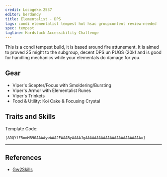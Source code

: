 ```yaml
---
credit: Locogeke.2537
editor: berdandy
title: Elementalist - DPS
tags: condi elementalist tempest hot hsac groupcontent review-needed
spec: tempest
tagline: Hardstuck Accessibility Challenge
---
```


This is a condi tempest build, it is based around fire attunement. It is aimed to proved 25 might to the subgroup, decent DPS un PUGS (20k) and is good for handling mechanics while your elementals do damage for you.

## Gear

- Viper's Scepter/Focus with Smoldering/Bursting
- Viper's Armor with Elementalist Runes
- Viper's Trinkets
- Food & Utility: Koi Cake & Focusing Crystal

## Traits and Skills

Template Code:

`[&DQYfFRomMB90AAAAywAAAJEAAAByAAAAJgAAAAAAAAAAAAAAAAAAAAAAAAA=]`

---

<div
  data-armory-embed='skills'
  data-armory-ids='5503,5542,5571,5502,5666'
>
</div>
<div
  data-armory-embed='specializations'
  data-armory-ids='31,26,48'
  data-armory-31-traits='296,325,1510'
  data-armory-26-traits='1507,275,287'
  data-armory-48-traits='1886,2015,1839'
>
</div>
<script async src='https://unpkg.com/armory-embeds@^0.x.x/armory-embeds.js'></script>



## References

- [Gw2Skills](http://gw2skills.net/editor/?PGkAs2lZwuYasKGJOqOmtPA-zRJYmRDfZkQB0RCo5sAzZF-e)

